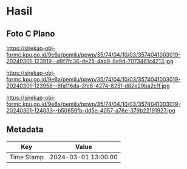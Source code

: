 # Hasil

## Foto C Plano

https://sirekap-obj-formc.kpu.go.id/9e6a/pemilu/ppwp/35/74/04/10/03/3574041003019-20240301-123919--d8f7fc36-de25-4ab9-8e9d-7073461c4213.jpg

https://sirekap-obj-formc.kpu.go.id/9e6a/pemilu/ppwp/35/74/04/10/03/3574041003019-20240301-123958--6fa116da-3fc6-4274-825f-d82e29ba2c1f.jpg

https://sirekap-obj-formc.kpu.go.id/9e6a/pemilu/ppwp/35/74/04/10/03/3574041003019-20240301-124033--b50659fb-dd5e-4057-a76e-379b22191927.jpg


## Metadata

| Key        | Value               |
| ---------- | ------------------- |
| Time Stamp | 2024-03-01 13:00:00 |



